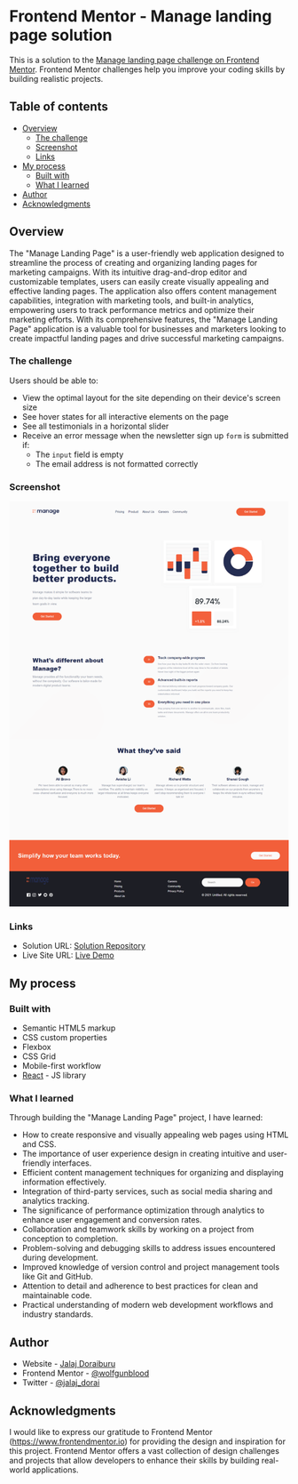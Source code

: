# Frontend Mentor - Manage landing page solution

This is a solution to the [Manage landing page challenge on Frontend Mentor](https://www.frontendmentor.io/challenges/manage-landing-page-SLXqC6P5). Frontend Mentor challenges help you improve your coding skills by building realistic projects. 

## Table of contents

- [Overview](#overview)
  - [The challenge](#the-challenge)
  - [Screenshot](#screenshot)
  - [Links](#links)
- [My process](#my-process)
  - [Built with](#built-with)
  - [What I learned](#what-i-learned)
- [Author](#author)
- [Acknowledgments](#acknowledgments)

## Overview

The "Manage Landing Page" is a user-friendly web application designed to streamline the process of creating and organizing landing pages for marketing campaigns. With its intuitive drag-and-drop editor and customizable templates, users can easily create visually appealing and effective landing pages. The application also offers content management capabilities, integration with marketing tools, and built-in analytics, empowering users to track performance metrics and optimize their marketing efforts. With its comprehensive features, the "Manage Landing Page" application is a valuable tool for businesses and marketers looking to create impactful landing pages and drive successful marketing campaigns.

### The challenge

Users should be able to:

- View the optimal layout for the site depending on their device's screen size
- See hover states for all interactive elements on the page
- See all testimonials in a horizontal slider
- Receive an error message when the newsletter sign up `form` is submitted if:
  - The `input` field is empty
  - The email address is not formatted correctly

### Screenshot

![](./Screenshot.png)

### Links

- Solution URL: [Solution Repository](https://github.com/wolfgunblood/manage-landing-page)
- Live Site URL: [Live Demo](https://wolfgunblood.github.io/manage-landing-page/)

## My process

### Built with

- Semantic HTML5 markup
- CSS custom properties
- Flexbox
- CSS Grid
- Mobile-first workflow
- [React](https://reactjs.org/) - JS library


### What I learned

Through building the "Manage Landing Page" project, I have learned:

- How to create responsive and visually appealing web pages using HTML and CSS.
- The importance of user experience design in creating intuitive and user-friendly interfaces.
- Efficient content management techniques for organizing and displaying information effectively.
- Integration of third-party services, such as social media sharing and analytics tracking.
- The significance of performance optimization through analytics to enhance user engagement and conversion rates.
- Collaboration and teamwork skills by working on a project from conception to completion.
- Problem-solving and debugging skills to address issues encountered during development.
- Improved knowledge of version control and project management tools like Git and GitHub.
- Attention to detail and adherence to best practices for clean and maintainable code.
- Practical understanding of modern web development workflows and industry standards.

## Author

- Website - [Jalaj Doraiburu](https://wolfgunblood.github.io/portfolio/)
- Frontend Mentor - [@wolfgunblood](https://www.frontendmentor.io/profile/wolfgunblood)
- Twitter - [@jalaj_dorai](https://twitter.com/jalaj_dorai)


## Acknowledgments

I would like to express our gratitude to Frontend Mentor (https://www.frontendmentor.io) for providing the design and inspiration for this project. Frontend Mentor offers a vast collection of design challenges and projects that allow developers to enhance their skills by building real-world applications.
